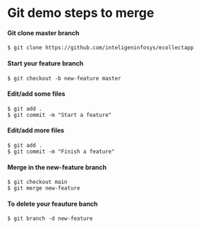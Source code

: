 # Git demo steps to merge

#### Git clone master branch
```
$ git clone https://github.com/inteligeninfosys/ecollectapp
```

#### Start your feature branch
```
$ git checkout -b new-feature master
```
#### Edit/add some files
```
$ git add .
$ git commit -m "Start a feature"
```
#### Edit/add more files
```
$ git add .
$ git commit -m "Finish a feature"
```
#### Merge in the new-feature branch
```
$ git checkout main
$ git merge new-feature
```
#### To delete your feauture banch
```
$ git branch -d new-feature
```

